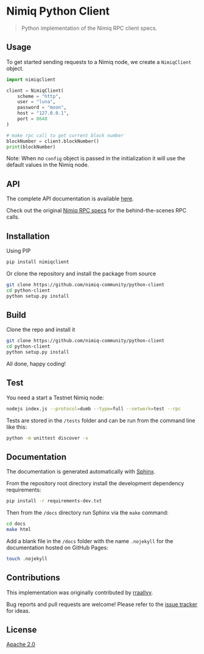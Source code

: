 # Nimiq Python Client

> Python implementation of the Nimiq RPC client specs.

## Usage

To get started sending requests to a Nimiq node, we create a `NimiqClient` object.

```python
import nimiqclient

client = NimiqClient(
	scheme = "http",
	user = "luna",
	password = "moon",
	host = "127.0.0.1",
	port = 8648
)

# make rpc call to get current block number
blockNumber = client.blockNumber()
print(blockNumber)
```

Note: When no `config` object is passed in the initialization it will use the default values in the Nimiq node.

## API

The complete API documentation is available [here](https://nimiq-community.github.io/python-client/).

Check out the original [Nimiq RPC specs](https://github.com/nimiq/core-js/wiki/JSON-RPC-API) for the behind-the-scenes RPC calls.

## Installation

Using PIP

```sh
pip install nimiqclient
```

Or clone the repository and install the package from source

```sh
git clone https://github.com/nimiq-community/python-client
cd python-client
python setup.py install
```

## Build

Clone the repo and install it

```sh
git clone https://github.com/nimiq-community/python-client
cd python-client
python setup.py install
```

All done, happy coding!

## Test

You need a start a Testnet Nimiq node:

```sh
nodejs index.js --protocol=dumb --type=full --network=test --rpc
```

Tests are stored in the `/tests` folder and can be run from the command line like this:

```sh
python -m unittest discover -v
```

## Documentation

The documentation is generated automatically with [Sphinx](https://www.sphinx-doc.org).

From the repository root directory install the development dependency requirements:

```sh
pip install -r requirements-dev.txt
```

Then from the `/docs` directory run Sphinx via the `make` command:

```sh
cd docs
make html
```

Add a blank file in the `/docs` folder with the name `.nojekyll` for the documentation hosted on GitHub Pages:

```sh
touch .nojekyll
```

## Contributions

This implementation was originally contributed by [rraallvv](https://github.com/rraallvv/).

Bug reports and pull requests are welcome! Please refer to the [issue tracker](https://github.com/nimiq-community/python-client/issues) for ideas.

## License

[Apache 2.0](LICENSE.md)
